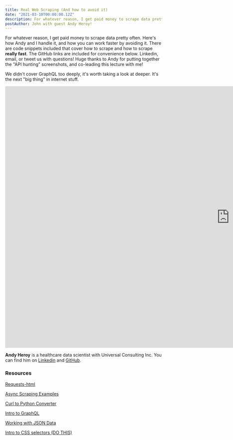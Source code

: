 ```yaml
---
title: Real Web Scraping (And how to avoid it)
date: "2021-03-10T00:00:00.12Z"
description: For whatever reason, I get paid money to scrape data pretty often. My friend Andy joined me to talk about how we do it, and how you can work faster by avoiding it. Here's the slides and resources!
postAuthor: John with guest Andy Heroy!
---
```

For whatever reason, I get paid money to scrape data pretty often. Here's how Andy and I handle it, and how you can work faster by avoiding it. There are code snippets included that cover how to scrape and how to scrape <b>really fast</b>. The GitHub links are included for convenience below. Linkedin, email, or tweet us with questions! Huge thanks to Andy for putting together the "API hunting" screenshots, and co-leading this lecture with me!

We didn't cover GraphQL too deeply, it's worth taking a look at deeper. It's the next "big thing" in internet stuff.

<iframe src="https://docs.google.com/presentation/d/e/2PACX-1vQF3Y9mNBO99aCs8oemll2rtmI8-kqu7eUDvpHuu1mBiXy_e3DFAhJKGNf4AU7ttT4d5A9uTMvU9nJ8/embed?start=false&loop=false" frameborder="0" width="1440" height="839" allowfullscreen="true" mozallowfullscreen="true" webkitallowfullscreen="true"></iframe>

<b>Andy Heroy</b> is a healthcare data scientist with Universal Consulting Inc. You can find him on [Linkedin](https://www.linkedin.com/in/data-science-andy/) and [GitHub](https://github.com/Landcruiser87).

### Resources

[Requests-html](https://requests.readthedocs.io/projects/requests-html/en/latest/)

[Async Scraping Examples](https://github.com/morganpartee/python_code_examples/blob/master/async%20scraping.ipynb)

[Curl to Python Converter](https://curl.trillworks.com/)

[Intro to GraphQL](https://towardsdatascience.com/connecting-to-a-graphql-api-using-python-246dda927840)

[Working with JSON Data](https://towardsdatascience.com/query-apis-with-json-output-in-python-5e16182a9df)

[Intro to CSS selectors (DO THIS)](https://flukeout.github.io/)
